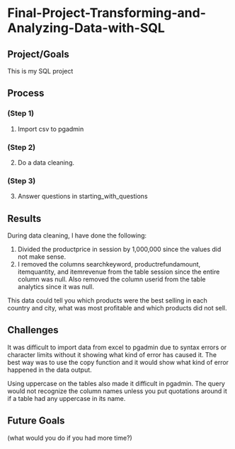 # Final-Project-Transforming-and-Analyzing-Data-with-SQL

## Project/Goals
This is my SQL project

## Process
### (Step 1)
1. Import csv to pgadmin

### (Step 2)
2. Do a data cleaning. 

### (Step 3)
3. Answer questions in starting_with_questions

## Results
During data cleaning, I have done the following:
1. Divided the productprice in session by 1,000,000 since the values did not make sense.
2. I removed the columns searchkeyword, productrefundamount, itemquantity, and itemrevenue from the table session since the entire column was null. Also removed the column userid from the table analytics since it was null.


This data could tell you which products were the best selling in each country and city, what was most profitable and which products did not sell.

## Challenges 
It was difficult to import data from excel to pgadmin due to syntax errors or character limits without it showing what kind of error has caused it. The best way was to use the copy function and it would show what kind of error happened in the data output.

Using uppercase on the tables also made it difficult in pgadmin. The query would not recognize the column names unless you put quotations around it if a table had any uppercase in its name.



## Future Goals
(what would you do if you had more time?)
